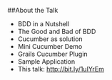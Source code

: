 ##About the Talk

* BDD in a Nutshell
* The Good and Bad of BDD
* Cucumber as solution
* Mini Cucumber Demo
* Grails Cucumber Plugin
* Sample Application
* This talk: http://bit.ly/1uIYrEm
